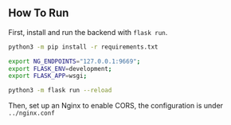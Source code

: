 ## How To Run

First, install and run the backend with `flask run`.

```bash
python3 -m pip install -r requirements.txt

export NG_ENDPOINTS="127.0.0.1:9669";
export FLASK_ENV=development;
export FLASK_APP=wsgi;

python3 -m flask run --reload
```

Then, set up an Nginx to enable CORS, the configuration is under `../nginx.conf`

